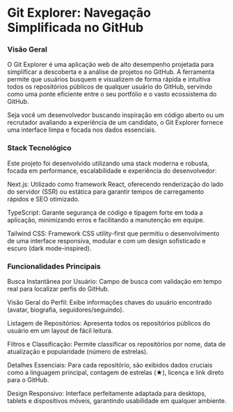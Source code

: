 # Git Explorer: Navegação Simplificada no GitHub

### Visão Geral

O Git Explorer é uma aplicação web de alto desempenho projetada para simplificar a descoberta e a análise de projetos no GitHub. A ferramenta permite que usuários busquem e visualizem de forma rápida e intuitiva todos os repositórios públicos de qualquer usuário do GitHub, servindo como uma ponte eficiente entre o seu portfólio e o vasto ecossistema do GitHub.

Seja você um desenvolvedor buscando inspiração em código aberto ou um recrutador avaliando a experiência de um candidato, o Git Explorer fornece uma interface limpa e focada nos dados essenciais.

### Stack Tecnológico

Este projeto foi desenvolvido utilizando uma stack moderna e robusta, focada em performance, escalabilidade e experiência do desenvolvedor:

Next.js: Utilizado como framework React, oferecendo renderização do lado do servidor (SSR) ou estática para garantir tempos de carregamento rápidos e SEO otimizado.

TypeScript: Garante segurança de código e tipagem forte em toda a aplicação, minimizando erros e facilitando a manutenção em equipe.

Tailwind CSS: Framework CSS utility-first que permitiu o desenvolvimento de uma interface responsiva, modular e com um design sofisticado e escuro (dark mode-inspired).

### Funcionalidades Principais

Busca Instantânea por Usuário: Campo de busca com validação em tempo real para localizar perfis do GitHub.

Visão Geral do Perfil: Exibe informações chaves do usuário encontrado (avatar, biografia, seguidores/seguindo).

Listagem de Repositórios: Apresenta todos os repositórios públicos do usuário em um layout de fácil leitura.

Filtros e Classificação: Permite classificar os repositórios por nome, data de atualização e popularidade (número de estrelas).

Detalhes Essenciais: Para cada repositório, são exibidos dados cruciais como a linguagem principal, contagem de estrelas (★), licença e link direto para o GitHub.

Design Responsivo: Interface perfeitamente adaptada para desktops, tablets e dispositivos móveis, garantindo usabilidade em qualquer ambiente.